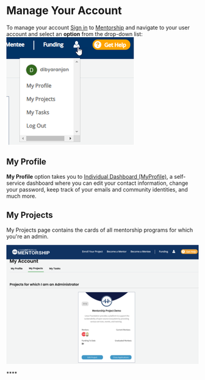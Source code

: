 # Manage Your Account

To manage your account [Sign in](../../../sso/sign-in/) to [Mentorship](https://people.communitybridge.org/) and navigate to your user account and select an **option** from the drop-down list:  
 ![](../../../.gitbook/assets/my-account.png)   


## My Profile

**My Profile** option takes you to [Individual Dashboard \(MyProfile\)](https://myprofile.linuxfoundation.org/), a self-service dashboard where you can edit your contact information, change your password, keep track of your emails and community identities, and much more. 

## My Projects

My Projects page contains the cards of all mentorship programs for which you're an admin.

![](../../../.gitbook/assets/admin-mentorship-account.png)

\*\*\*\*

